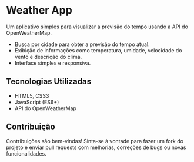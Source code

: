 # Weather App


Um aplicativo simples para visualizar a previsão do tempo usando a API do OpenWeatherMap.

- Busca por cidade para obter a previsão do tempo atual.
- Exibição de informações como temperatura, umidade, velocidade do vento e descrição do clima.
- Interface simples e responsiva.

## Tecnologias Utilizadas

- HTML5, CSS3
- JavaScript (ES6+)
- API do OpenWeatherMap


## Contribuição

Contribuições são bem-vindas! Sinta-se à vontade para fazer um fork do projeto e enviar pull requests com melhorias, correções de bugs ou novas funcionalidades.



